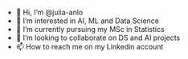 - 👋 Hi, I’m @julia-anlo
- 👀 I’m interested in AI, ML and Data Science
- 🌱 I’m currently pursuing my MSc in Statistics
- 💞️ I’m looking to collaborate on DS and AI projects
- 📫 How to reach me on my Linkedin account


<!---
julia-anlo/julia-anlo is a ✨ special ✨ repository because its `README.md` (this file) appears on your GitHub profile.
You can click the Preview link to take a look at your changes.
--->
